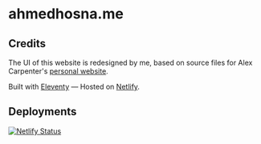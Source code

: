 # ahmedhosna.me

## Credits
The UI of this website is redesigned by me, based on source files for Alex Carpenter's [personal website](https://github.com/alexcarpenter/alexcarpenter.me).

Built with [Eleventy](https://www.11ty.dev/) — Hosted on [Netlify](https://www.netlify.com/).

## Deployments
[![Netlify Status](https://api.netlify.com/api/v1/badges/1e969f34-b048-43f4-8536-824d4dbf4bbf/deploy-status)](https://app.netlify.com/sites/ahmedhosna/deploys)
